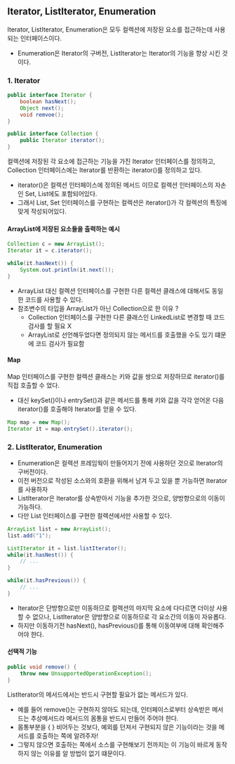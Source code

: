 ## Iterator, ListIterator, Enumeration

Iterator, ListIterator, Enumeration은 모두 컬렉션에 저장된 요소를 접근하는데 사용되는 인터페이스이다.
* Enumeration은 Iterator의 구버전, ListIterator는 Iterator의 기능을 향상 시킨 것이다.

### 1. Iterator

```java
public interface Iterator {
    boolean hasNext();
    Object next();
    void remvoe();
}

public interface Collection {
    public Iterator iterator();
}
```

컬렉션에 저장된 각 요소에 접근하는 기능을 가진 Iterator 인터페이스를 정의하고, Collection 인터페이스에는 Iterator를 반환하는 iterator()를 정의하고 있다.
* iterator()은 컬렉션 인터페이스에 정의된 메서드 이므로 컬렉션 인터페이스의 자손인 Set, List에도 포함되어있다.
* 그래서 List, Set 인터페이스를 구현하는 컬렉션은 iterator()가 각 컬렉션의 특징에 맞게 작성되어있다. 

#### ArrayList에 저장된 요소들을 출력하는 예시

```java
Collection c = new ArrayList();
Iterator it = c.iterator();

while(it.hasNext()) {
    System.out.println(it.next());
}
```

* ArrayList 대신 컬렉션 인터페이스를 구현한 다른 컬렉션 클래스에 대해서도 동일한 코드를 사용할 수 있다.
* 참조변수의 타입을 ArrayList가 아닌 Collection으로 한 이유 ?
  * Collection 인터페이스를 구현한 다른 클래스인 LinkedList로 변경할 때 코드 검사를 할 필요 X
  * ArrayList로 선언해두었다면 정의되지 않는 메서드를 호출했을 수도 있기 떄문에 코드 검사가 필요함

#### Map

Map 인터페이스를 구현한 컬렉션 클래스는 키와 값을 쌍으로 저장하므로 iterator()를 직접 호출할 수 었다.
* 대신 keySet()이나 entrySet()과 같은 메서드를 통해 키와 값을 각각 얻어온 다음 iterator()를 호출해야 Iterator를 얻을 수 있다.

```java
Map map = new Map();
Iterator it = map.entrySet().iterator();
```

### 2. ListIterator, Enumeration

* Enumeration은 컬렉션 프레임웍이 만들어지기 전에 사용하던 것으로 Iterator의 구버전이다.
* 이전 버전으로 작성된 소스와의 호환을 위해서 남겨 두고 있을 뿐 가능하면 Iterator를 사용하자
* ListIterator은 Iterator를 상속받아서 기능을 추가한 것으로, 양방향으로의 이동이 가능하다.
* 다만 List 인터페이스를 구현한 컬렉션에서만 사용할 수 있다.

```java
ArrayList list = new ArrayList();
list.add("1");

ListIterator it = list.listIterator();
while(it.hasNest()) {
    // ...
}

while(it.hasPrevious()) {
    // ...
}
```
* Iterator은 단방향으로만 이동하므로 컬렉션의 마지막 요소에 다다르면 더이상 사용할 수 없으나, ListIterator은 양방향으로 이동하므로 각 요소간의 이동이 자유롭다.
* 하지만 이동하기전 hasNext(), hasPrevious()를 통해 이동여부에 대해 확인해주어야 한다.

#### 선택적 기능

```java
public void remove() {
    throw new UnsupportedOperationException();
}
```

ListIterator의 메서드에서는 반드시 구현할 필요가 없는 메서드가 있다.
* 예를 들어 remove()는 구현하지 않아도 되는데, 인터페이스로부터 상속받은 메서드는 추상메서드라 메서드의 몸통을 반드시 만들어 주어야 한다.
* 몸통부분을 { } 비어두는 것보다, 예외를 던져서 구현되지 않은 기능이라는 것을 메서드를 호출하는 쪽에 알려주자!
* 그렇지 않으면 호출하는 쪽에서 소스를 구현해보기 전까지는 이 기능이 바르게 동작하지 않는 이유를 알 방법이 없기 떄문이다.
